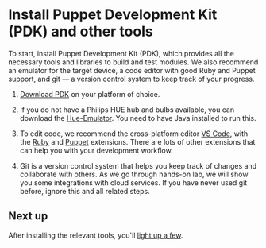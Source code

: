 # Install Puppet Development Kit (PDK) and other tools

To start, install Puppet Development Kit (PDK), which provides all the necessary tools and libraries to build and test modules. We also recommend an emulator for the target device, a code editor with good Ruby and Puppet support, and git — a version control system to keep track of your progress.

1. [Download PDK](https://puppet.com/download-puppet-development-kit) on your platform of choice.

2. If you do not have a Philips HUE hub and bulbs available, you can download the [Hue-Emulator](https://github.com/SteveyO/Hue-Emulator/raw/master/HueEmulator-v0.8.jar). You need to have Java installed to run this.

3. To edit code, we recommend the cross-platform editor [VS Code](https://code.visualstudio.com/download), with the [Ruby](https://marketplace.visualstudio.com/items?itemName=rebornix.Ruby) and [Puppet](https://marketplace.visualstudio.com/items?itemName=puppet.puppet-vscode) extensions. There are lots of other extensions that can help you with your development workflow.

4. Git is a version control system that helps you keep track of changes and collaborate with others. As we go through hands-on lab, we will show you some integrations with cloud services. If you have never used git before, ignore this and all related steps.


## Next up

After installing the relevant tools, you'll [light up a few](./02-connecting-to-the-lightbulbs.md).
